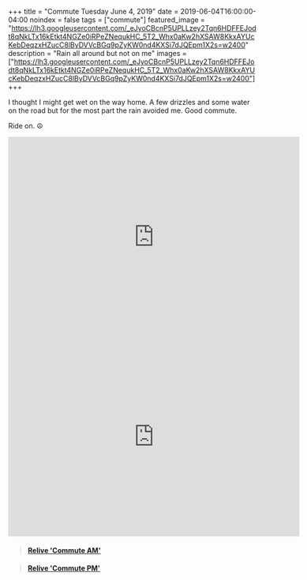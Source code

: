 +++
title =  "Commute Tuesday June 4, 2019"
date = 2019-06-04T16:00:00-04:00
noindex = false
tags = ["commute"]
featured_image = "https://lh3.googleusercontent.com/_eJyoCBcnP5UPLLzey2Tqn6HDFFEJodt8qNkLTx16kEtkt4NGZe0iRPeZNequkHC_5T2_Whx0aKw2hXSAW8KkxAYUcKebDeqzxHZucC8lByDVVcBGq9pZyKW0nd4KXSi7dJQEpm1X2s=w2400"
description = "Rain all around but not on me"
images = ["https://lh3.googleusercontent.com/_eJyoCBcnP5UPLLzey2Tqn6HDFFEJodt8qNkLTx16kEtkt4NGZe0iRPeZNequkHC_5T2_Whx0aKw2hXSAW8KkxAYUcKebDeqzxHZucC8lByDVVcBGq9pZyKW0nd4KXSi7dJQEpm1X2s=w2400"]
+++

I thought I might get wet on the way home. A few drizzles and some water on the road but for the most part the rain avoided me. Good commute.

Ride on. ☮

<iframe height='405' width='590' frameborder='0' allowtransparency='true' scrolling='no' src='https://www.strava.com/activities/2422249793/embed/4ff53e8593adedc53adc03beccedeb30ce4deffe'></iframe>

<iframe height='405' width='590' frameborder='0' allowtransparency='true' scrolling='no' src='https://www.strava.com/activities/2423966219/embed/5067f3140903d99c2a51051d41843c0fa44c1f94'></iframe>


<blockquote class="embedly-card" data-card-controls="0" data-card-key="f1631a41cb254ca5b035dc5747a5bd75"><h4><a href="https://www.relive.cc/view/2422249793?r=embed-site">Relive 'Commute AM'</a></h4></blockquote>
        <script async src="https://cdn.embedly.com/widgets/platform.js" charset="UTF-8"></script>

<blockquote class="embedly-card" data-card-controls="0" data-card-key="f1631a41cb254ca5b035dc5747a5bd75"><h4><a href="https://www.relive.cc/view/2423966219?r=embed-site">Relive 'Commute PM'</a></h4></blockquote>
        <script async src="https://cdn.embedly.com/widgets/platform.js" charset="UTF-8"></script>
